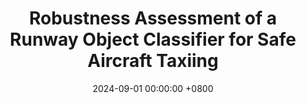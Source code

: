 ---
title:          "Robustness Assessment of a Runway Object Classifier for Safe Aircraft Taxiing"
selected:       false
date:           2024-09-01 00:00:00 +0800
pub:            "Proc. 43rd Digital Avionics Systems Conf. (DASC),"
pub_date:       "September 2024"
pub_last:       '<span style="color:#B21807;"><b>Best of Session Award, </b></span>'

authors:
- Y. Elboher*
- R. Elsaleh*
- <b>O. Isac*</b>
- M. Ducoffe
- A. Galametz
- G. Povéda
- R. Boumazouza
- N. Cohen
- G. Katz
links:
  PDF: https://www.katz-lab.com/_files/ugd/e8497d_d4901c54074349ee944e1b0e42684587.pdf
---